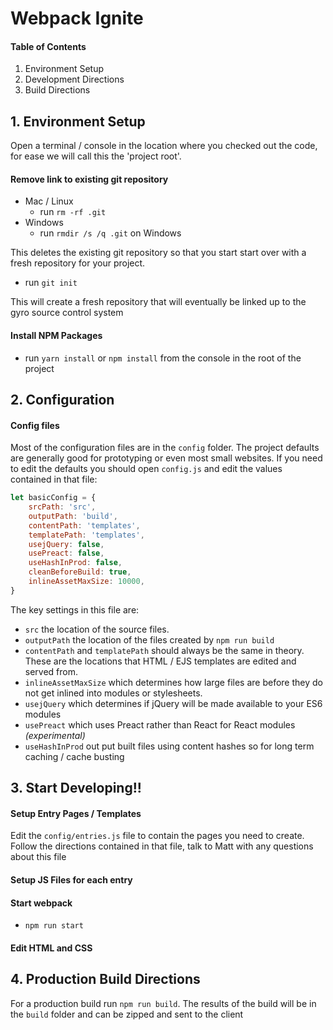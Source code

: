 # Webpack Ignite

#### Table of Contents

1. Environment Setup
2. Development Directions
3. Build Directions

## 1. Environment Setup

Open a terminal / console in the location where you checked out the code, for ease we will call this the 'project root'.

#### Remove link to existing git repository

* Mac / Linux
    * run `rm -rf .git` 
* Windows 
    * run `rmdir /s /q .git` on Windows

This deletes the existing git repository so that you start start over with a fresh repository for your project.

* run `git init` 

This will create a fresh repository that will eventually be linked up to the gyro source control system

#### Install NPM Packages

* run `yarn install` or `npm install` from the console in the root of the project

## 2. Configuration

#### Config files 

Most of the configuration files are in the `config` folder. The project defaults are generally good for prototyping or even most small websites. If you need to edit the defaults you should open `config.js` and edit the values contained in that file:

```javascript
let basicConfig = {
    srcPath: 'src',
    outputPath: 'build',
    contentPath: 'templates',
    templatePath: 'templates',
    usejQuery: false,
    usePreact: false,
    useHashInProd: false,
    cleanBeforeBuild: true,
    inlineAssetMaxSize: 10000,
}
```

The key settings in this file are:
* `src` the location of the source files.
* `outputPath` the location of the files created by `npm run build`
* `contentPath` and `templatePath` should always be the same in theory. These are the locations that HTML / EJS templates are edited and served from.
* `inlineAssetMaxSize` which determines how large files are before they do not get inlined into modules or stylesheets. 
* `usejQuery` which determines if jQuery will be made available to your ES6 modules
* `usePreact` which uses Preact rather than React for React modules _(experimental)_
* `useHashInProd` out put built files using content hashes so for long term caching / cache busting


## 3. Start Developing!!

#### Setup Entry Pages / Templates
Edit the `config/entries.js` file to contain the pages you need to create. Follow the directions contained in that file, talk to Matt with any questions about this file

#### Setup JS Files for each entry

#### Start webpack

* `npm run start`

#### Edit HTML and CSS


## 4. Production Build Directions

For a production build run `npm run build`. The results of the build will be in the `build` folder and can be zipped and sent to the client

